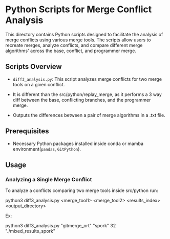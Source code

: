 # Python Scripts for Merge Conflict Analysis




This directory contains Python scripts designed to facilitate the analysis of merge conflicts using various merge tools. The scripts allow users to recreate merges, analyze conflicts, and compare different merge algorithms' across the base, conflict, and programmer merge.




## Scripts Overview




- `diff3_analysis.py`: This script analyzes merge conflicts for two merge tools on a given conflict.

- It is different than the src/python/replay_merge, as it performs a 3 way diff between the base, conflicting branches, and the programmer merge.

- Outputs the differences between a pair of merge algorithms in a .txt file.




## Prerequisites




- Necessary Python packages installed inside conda or mamba environment(`pandas`, `GitPython`).



## Usage




### Analyzing a Single Merge Conflict




To analyze a conflicts comparing two merge tools inside src/python run:


python3 diff3_analysis.py <merge_tool1> <merge_tool2> <results_index> <output_directory>



Ex:

python3 diff3_analysis.py "gitmerge_ort" "spork" 32 "./mixed_results_spork"
